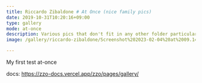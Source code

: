 ```yaml
---
title: Riccardo Zibaldone # At Once (nice family pics)
date: 2019-10-31T10:20:16+09:00
type: gallery
mode: at-once
description: Various pics that don't fit in any other folder particularly..
image: /gallery/riccardo-zibaldone/Screenshot%202023-02-04%20at%2009.14.27.png

---
```


My first test at-once

docs: https://zzo-docs.vercel.app/zzo/pages/gallery/
